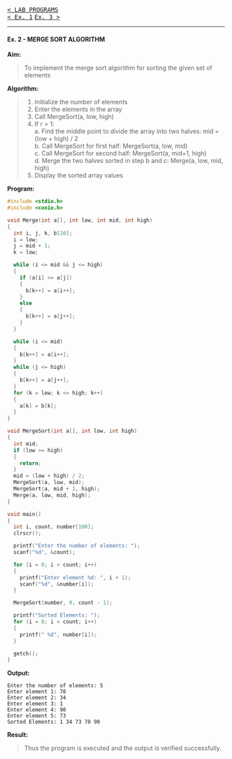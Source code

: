 [<kbd>< LAB PROGRAMS</kbd>](../README.md#lab-programs)  
[<kbd>< Ex. 1</kbd>](../lab_programs/e1.md)
[<kbd> Ex. 3 ></kbd>](../lab_programs/e3.md)

---

#### Ex. 2 - MERGE SORT ALGORITHM

**Aim:**
> To implement the merge sort algorithm for sorting the given set of elements

**Algorithm:**
> 1. Initialize the number of elements
> 2. Enter the elements in the array
> 3. Call MergeSort(a, low, high)  
> 4. If r > 1:  
  > a. Find the middle point to divide the array into two halves: mid = (low + high) / 2  
  > b. Call MergeSort for first half: MergeSort(a, low, mid)  
  > c. Call MergeSort for second half: MergeSort(a, mid+1, high)  
  > d. Merge the two halves sorted in step b and c: Merge(a, low, mid, high)
> 5. Display the sorted array values

**Program:**
```c
#include <stdio.h>
#include <conio.h>

void Merge(int a[], int low, int mid, int high)
{
  int i, j, k, b[20];
  i = low;
  j = mid + 1;
  k = low;

  while (i <= mid && j <= high)
  {
    if (a[i] <= a[j])
    {
      b[k++] = a[i++];
    }
    else
    {
      b[k++] = a[j++];
    }
  }

  while (i <= mid)
  {
    b[k++] = a[i++];
  }
  while (j <= high)
  {
    b[k++] = a[j++];
  }
  for (k = low; k <= high; k++)
  {
    a[k] = b[k];
  }
}

void MergeSort(int a[], int low, int high)
{
  int mid;
  if (low >= high)
  {
    return;
  }
  mid = (low + high) / 2;
  MergeSort(a, low, mid);
  MergeSort(a, mid + 1, high);
  Merge(a, low, mid, high);
}

void main()
{
  int i, count, number[100];
  clrscr();

  printf("Enter the number of elements: ");
  scanf("%d", &count);

  for (i = 0; i < count; i++)
  {
    printf("Enter element %d: ", i + 1);
    scanf("%d", &number[i]);
  }

  MergeSort(number, 0, count - 1);

  printf("Sorted Elements: ");
  for (i = 0; i < count; i++)
  {
    printf(" %d", number[i]);
  }

  getch();
}
```

**Output:**
```
Enter the number of elements: 5  
Enter element 1: 78  
Enter element 2: 34  
Enter element 3: 1 
Enter element 4: 90   
Enter element 5: 73  
Sorted Elements: 1 34 73 78 90
```

**Result:**
> Thus the program is executed and the output is verified successfully.
